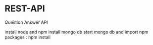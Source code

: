 # REST-API
Question Answer API 

install node and npm
install mongo db
start mongo db
and import npm packages : npm install
